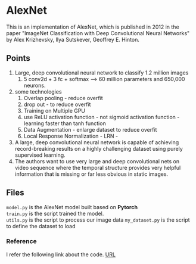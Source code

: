 # AlexNet 
This is an implementation of AlexNet, which is published in 2012 in the paper "ImageNet Classification
with Deep Convolutional Neural Networks" by Alex Krizhevsky, Ilya Sutskever, Geoffrey E. Hinton. 

## Points

1. Large, deep convolutional neural network to classify 1.2 million images 
	1. 5 conv2d + 3 fc + softmax  --> 60 million parameters and 650,000 neurons. 
2. some technologies 
    1. Overlap pooling - reduce overfit 
    2. drop out  - to reduce overfit  
    3. Training on Multiple GPU 
    4. use ReLU activation function - not sigmoid activation function  - learning faster than tanh function  
    5. Data Augmentation   - enlarge dataset to reduce overfit 
    6. Local Response Normalization - LRN -    
3. A large, deep convolutional neural network is capable of achieving record-breaking results on a highly challenging dataset using purely supervised learning. 
4. The authors want to use very large and deep convolutional nets on video sequence where the temporal structure provides very helpful information that is missing or far less obvious in static images. 

## Files
```model.py``` is the AlexNet model built based on **Pytorch**   
```train.py``` is the script trained the model.  
```utils.py``` is the script to process our image data 
```my_dataset.py``` is the script to define the dataset to load 


### Reference 
I refer the following link about the code. 
[URL](https://github.com/WZMIAOMIAO/deep-learning-for-image-processing/tree/master/pytorch_classification/Test2_alexnet)

